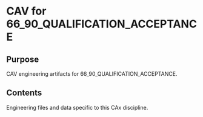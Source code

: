 # CAV for 66_90_QUALIFICATION_ACCEPTANCE

## Purpose
CAV engineering artifacts for 66_90_QUALIFICATION_ACCEPTANCE.

## Contents
Engineering files and data specific to this CAx discipline.
